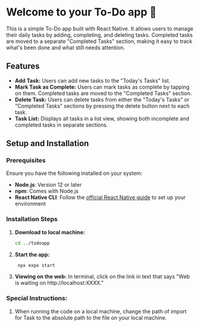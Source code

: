 # Welcome to your To-Do app 👋

This is a simple To-Do app built with React Native. It allows users to manage their daily tasks by adding, completing, and deleting tasks. Completed tasks are moved to a separate "Completed Tasks" section, making it easy to track what's been done and what still needs attention.

## Features

- **Add Task:** Users can add new tasks to the "Today's Tasks" list.
- **Mark Task as Complete:** Users can mark tasks as complete by tapping on them. Completed tasks are moved to the "Completed Tasks" section.
- **Delete Task:** Users can delete tasks from either the "Today's Tasks" or "Completed Tasks" sections by pressing the delete button next to each task.
- **Task List:** Displays all tasks in a list view, showing both incomplete and completed tasks in separate sections.

## Setup and Installation

### Prerequisites

Ensure you have the following installed on your system:

- **Node.js**: Version 12 or later
- **npm**: Comes with Node.js
- **React Native CLI**: Follow the [official React Native guide](https://reactnative.dev/docs/environment-setup) to set up your environment

### Installation Steps

1. **Download to local machine:**
   ```bash
   cd ../todoapp
   ```

2. **Start the app:**

   ```bash
    npx expo start
   ```

3. **Viewing on the web:**
In terminal, click on the link in text that says "Web is waiting on http://localhost:XXXX."

### Special Instructions: 

1. When running the code on a local machine, change the path of import for Task to the absolute
path to the file on your local machine. 